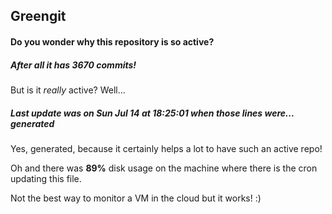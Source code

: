 ## Greengit

#### Do you wonder why this repository is so active?

##### After all it has 3670 commits!

But is it *really* active? Well...

##### Last update was on Sun Jul 14 at 18:25:01 when those lines were... generated

Yes, generated, because it certainly helps a lot to have such an active repo!

Oh and there was **89%** disk usage on the machine
where there is the cron updating this file.

Not the best way to monitor a VM in the cloud but it works! :)

